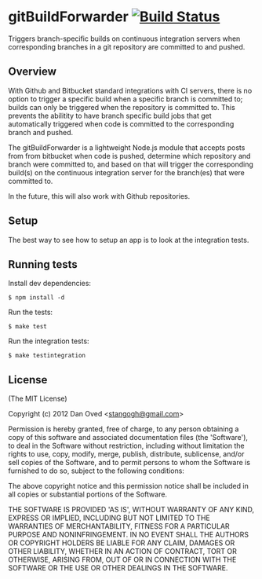 # gitBuildForwarder [![Build Status](https://secure.travis-ci.org/oveddan/gitBuildForwarder.png)](http://travis-ci.org/oveddan/gitBuildForwarder)

  Triggers branch-specific builds on continuous integration servers when corresponding branches in a git repository are committed to and pushed.

## Overview

  With Github and Bitbucket standard integrations with CI servers, there is no option to trigger a specific build when a specific branch is committed to; builds can only be triggered when the repository is committed to. This prevents the abilitity to have branch specific build jobs that get automatically triggered when code is committed to the corresponding branch and pushed. 

  The gitBuildForwarder is a lightweight Node.js module that accepts posts from from bitbucket when code is pushed, determine which repository and branch were committed to, and based on that will trigger the corresponding build(s) on the continuous integration server for the branch(es) that were committed to.

  In the future, this will also work with Github repositories.

## Setup

The best way to see how to setup an app is to look at the integration tests.

## Running tests

  Install dev dependencies:
  
    $ npm install -d

  Run the tests:

    $ make test

  Run the integration tests:

  	$ make testintegration

## License 

(The MIT License)

Copyright (c) 2012 Dan Oved &lt;stangogh@gmail.com&gt;

Permission is hereby granted, free of charge, to any person obtaining
a copy of this software and associated documentation files (the
'Software'), to deal in the Software without restriction, including
without limitation the rights to use, copy, modify, merge, publish,
distribute, sublicense, and/or sell copies of the Software, and to
permit persons to whom the Software is furnished to do so, subject to
the following conditions:

The above copyright notice and this permission notice shall be
included in all copies or substantial portions of the Software.

THE SOFTWARE IS PROVIDED 'AS IS', WITHOUT WARRANTY OF ANY KIND,
EXPRESS OR IMPLIED, INCLUDING BUT NOT LIMITED TO THE WARRANTIES OF
MERCHANTABILITY, FITNESS FOR A PARTICULAR PURPOSE AND NONINFRINGEMENT.
IN NO EVENT SHALL THE AUTHORS OR COPYRIGHT HOLDERS BE LIABLE FOR ANY
CLAIM, DAMAGES OR OTHER LIABILITY, WHETHER IN AN ACTION OF CONTRACT,
TORT OR OTHERWISE, ARISING FROM, OUT OF OR IN CONNECTION WITH THE
SOFTWARE OR THE USE OR OTHER DEALINGS IN THE SOFTWARE.
